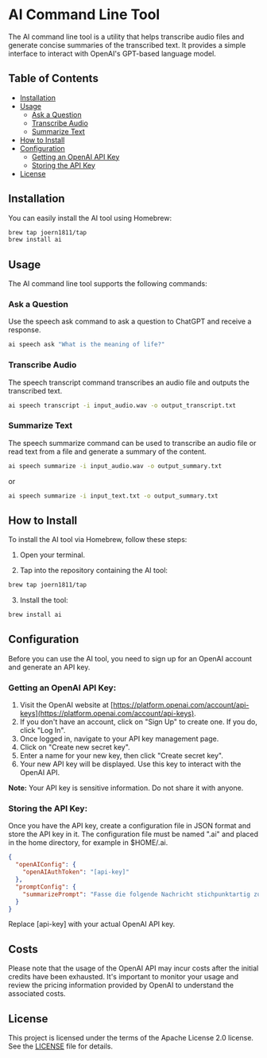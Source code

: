 # AI Command Line Tool

The AI command line tool is a utility that helps transcribe audio files and generate concise summaries of the transcribed text. It provides a simple interface to interact with OpenAI's GPT-based language model.

## Table of Contents
- [Installation](#installation)
- [Usage](#usage)
    - [Ask a Question](#ask-a-question)
    - [Transcribe Audio](#transcribe-audio)
    - [Summarize Text](#summarize-text)
- [How to Install](#how-to-install)
- [Configuration](#configuration)
    - [Getting an OpenAI API Key](#getting-an-openai-api-key)
    - [Storing the API Key](#storing-the-api-key)
- [License](#license)

## Installation

You can easily install the AI tool using Homebrew:

```bash
brew tap joern1811/tap
brew install ai
```
## Usage

The AI command line tool supports the following commands:
### Ask a Question

Use the speech ask command to ask a question to ChatGPT and receive a response.
    
```bash
ai speech ask "What is the meaning of life?"
   ```

### Transcribe Audio

The speech transcript command transcribes an audio file and outputs the transcribed text.

```bash 
ai speech transcript -i input_audio.wav -o output_transcript.txt
```

### Summarize Text

The speech summarize command can be used to transcribe an audio file or read text from a file and generate a summary of the content.

```bash
ai speech summarize -i input_audio.wav -o output_summary.txt
```
or
```bash
ai speech summarize -i input_text.txt -o output_summary.txt
```
## How to Install

To install the AI tool via Homebrew, follow these steps:

1. Open your terminal.

2. Tap into the repository containing the AI tool:

```bash
brew tap joern1811/tap
```
3. Install the tool:
    
```bash
brew install ai
```
## Configuration

Before you can use the AI tool, you need to sign up for an OpenAI account and generate an API key. 

### Getting an OpenAI API Key:

1. Visit the OpenAI website at [https://platform.openai.com/account/api-keys](https://platform.openai.com/account/api-keys).
2. If you don't have an account, click on "Sign Up" to create one. If you do, click "Log In".
3. Once logged in, navigate to your API key management page.
4. Click on "Create new secret key".
5. Enter a name for your new key, then click "Create secret key".
6. Your new API key will be displayed. Use this key to interact with the OpenAI API.

**Note:** Your API key is sensitive information. Do not share it with anyone.

### Storing the API Key:

Once you have the API key, create a configuration file in JSON format and store the API key in it. The configuration file must be named ".ai" and placed in the home directory, for example in $HOME/.ai.

```json
{
  "openAIConfig": {
    "openAIAuthToken": "[api-key]"
  },
  "promptConfig": {
    "summarizePrompt": "Fasse die folgende Nachricht stichpunktartig zusammen. Versuche dabei, die Themen der Nachricht zu erkennen und diese bei der Zusammenfassung zu gruppieren."
  }
}
```

Replace [api-key] with your actual OpenAI API key.

## Costs

Please note that the usage of the OpenAI API may incur costs after the initial credits have been exhausted. It's important to monitor your usage and review the pricing information provided by OpenAI to understand the associated costs.

## License

This project is licensed under the terms of the Apache License 2.0 license. See the [LICENSE](LICENSE) file for details.

